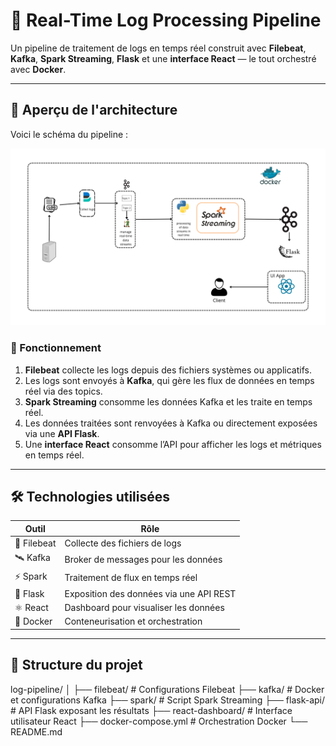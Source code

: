 # 🚀 Real-Time Log Processing Pipeline

Un pipeline de traitement de logs en temps réel construit avec **Filebeat**, **Kafka**, **Spark Streaming**, **Flask** et une **interface React** — le tout orchestré avec **Docker**.

---

## 🧭 Aperçu de l'architecture

Voici le schéma du pipeline :

![Architecture](./assets/architecture.png)

### 🔄 Fonctionnement

1. **Filebeat** collecte les logs depuis des fichiers systèmes ou applicatifs.
2. Les logs sont envoyés à **Kafka**, qui gère les flux de données en temps réel via des topics.
3. **Spark Streaming** consomme les données Kafka et les traite en temps réel.
4. Les données traitées sont renvoyées à Kafka ou directement exposées via une **API Flask**.
5. Une **interface React** consomme l’API pour afficher les logs et métriques en temps réel.

---

## 🛠️ Technologies utilisées

| Outil         | Rôle                                    |
|---------------|-----------------------------------------|
| 📝 Filebeat    | Collecte des fichiers de logs           |
| 🛰️ Kafka       | Broker de messages pour les données      |
| ⚡ Spark       | Traitement de flux en temps réel        |
| 🐍 Flask       | Exposition des données via une API REST |
| ⚛️ React       | Dashboard pour visualiser les données    |
| 🐳 Docker      | Conteneurisation et orchestration       |

---

## 📂 Structure du projet
log-pipeline/ │ ├── filebeat/ # Configurations Filebeat ├── kafka/ # Docker et configurations Kafka ├── spark/ # Script Spark Streaming ├── flask-api/ # API Flask exposant les résultats ├── react-dashboard/ # Interface utilisateur React ├── docker-compose.yml # Orchestration Docker └── README.md

